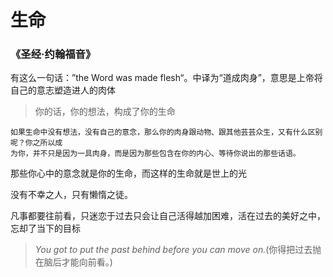 # 生命

### 《圣经·约翰福音》

有这么一句话：”the Word was made flesh“。中译为“道成肉身”，意思是上帝将自己的意志塑造进人的肉体


> 你的话，你的想法，构成了你的生命

```text
如果生命中没有想法，没有自己的意念，那么你的肉身跟动物、跟其他芸芸众生，又有什么区别呢？你之所以成
为你，并不只是因为一具肉身，而是因为那些包含在你的内心、等待你说出的那些话语。
```

那些你心中的意念就是你的生命，而这样的生命就是世上的光

没有不幸之人，只有懒惰之徒。

凡事都要往前看，只迷恋于过去只会让自己活得越加困难，活在过去的美好之中，忘却了当下的目标

> _You got to put the past behind before you can move on._(你得把过去抛在脑后才能向前看。)


